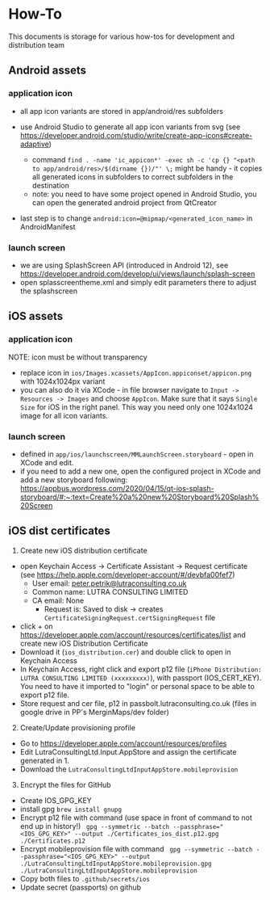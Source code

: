 # How-To

This documents is storage for various how-tos for development and distribution team

## Android assets

### application icon
 - all app icon variants are stored in app/android/res subfolders

 - use Android Studio to generate all app icon variants from svg (see https://developer.android.com/studio/write/create-app-icons#create-adaptive)
   - command `find . -name 'ic_appicon*' -exec sh -c 'cp {} "<path to app/android/res>/$(dirname {})/"' \;` might be handy - it copies all generated icons in subfolders to correct subfolders in the destination
   - note: you need to have some project opened in Android Studio, you can open the generated android project from QtCreator

 - last step is to change `android:icon=@mipmap/<generated_icon_name>` in AndroidManifest

### launch screen
 - we are using SplashScreen API (introduced in Android 12), see https://developer.android.com/develop/ui/views/launch/splash-screen 
 - open splasscreentheme.xml and simply edit parameters there to adjust the splashscreen

## iOS assets 

### application icon

NOTE: icon must be without transparency

 - replace icon in `ios/Images.xcassets/AppIcon.appiconset/appicon.png` with 1024x1024px variant
 - you can also do it via XCode - in file browser navigate to `Input -> Resources -> Images` and choose `AppIcon`. Make sure that it says `Single Size` for iOS in the right panel. This way you need only one 1024x1024 image for all icon variants.

### launch screen

 - defined in `app/ios/launchscreen/MMLaunchScreen.storyboard` - open in XCode and edit.
 - if you need to add a new one, open the configured project in XCode and add a new storyboard following: https://appbus.wordpress.com/2020/04/15/qt-ios-splash-storyboard/#:~:text=Create%20a%20new%20Storyboard%20Splash%20Screen

## iOS dist certificates

1. Create new iOS distribution certificate
- open Keychain Access -> Certificate Assistant -> Request certificate (see https://help.apple.com/developer-account/#/devbfa00fef7)
   - User email: peter.petrik@lutraconsulting.co.uk
   - Common name: LUTRA CONSULTING LIMITED
   - CA email: None
      - Request is: Saved to disk
  -> creates `CertificateSigningRequest.certSigningRequest` file
- click + on https://developer.apple.com/account/resources/certificates/list and create new iOS Distribution Certificate
- Download it (`ios_distribution.cer`) and double click to open in Keychain Access
- In Keychain Access, right click and export p12 file (`iPhone Distribution: LUTRA CONSULTING LIMITED (xxxxxxxxx)`), with passport (IOS_CERT_KEY). You need to have it imported to "login" or personal space to be able to export p12 file.
- Store request and cer file, p12 in passbolt.lutraconsulting.co.uk (files in google drive in PP's MerginMaps/dev folder)

2. Create/Update provisioning profile
- Go to https://developer.apple.com/account/resources/profiles
- Edit LutraConsultingLtd.Input.AppStore and assign the certificate generated in 1.
- Download the `LutraConsultingLtdInputAppStore.mobileprovision`

3. Encrypt the files for GitHub
- Create IOS_GPG_KEY
- install gpg `brew install gnupg`
- Encrypt p12 file with command (use space in front of command to not end up in history!) ` gpg --symmetric --batch --passphrase="<IOS_GPG_KEY>" --output ./Certificates_ios_dist.p12.gpg ./Certificates.p12`
- Encrypt mobileprovision file with command ` gpg --symmetric --batch --passphrase="<IOS_GPG_KEY>" --output ./LutraConsultingLtdInputAppStore.mobileprovision.gpg ./LutraConsultingLtdInputAppStore.mobileprovision`
- Copy both files to `.github/secrets/ios`
- Update secret (passports) on github
